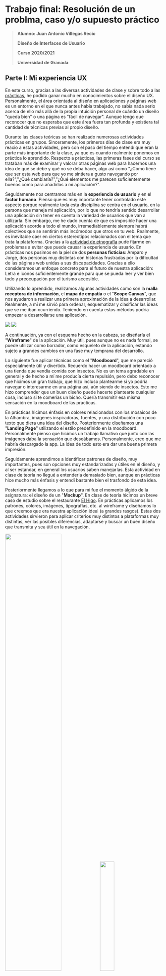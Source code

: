 # Trabajo final: Resolución de un problma, caso y/o supuesto práctico

>**Alumno: Juan Antonio Villegas Recio**
>
>**Diseño de Interfaces de Usuario**
>
>**Curso 2020/2021**
>
>**Universidad de Granada**

## Parte I: Mi experiencia UX

En este curso, gracias a las diversas actividades de clase y sobre todo a las [prácticas](https://github.com/Mapachana/DIU21), he podido ganar mucho en conocimientos sobre el diseño UX. Personalmente, el área orientada al diseño en aplicaciones y páginas web es un entorno en el que nunca antes había trabajado, no sabía nada serio acerca de ello más allá de la propia intuición personal de cuándo un diseño "queda bien" o una página es "fácil de navegar". Aunque tengo que reconocer que no esperaba que este área fuera tan profunda y existiera tal cantidad de técnicas previas al propio diseño.

Durante las clases teóricas se han realizado numerosas actividades prácticas en grupos. Sinceramente, los primeros días de clase era muy reacio a estas actividades, pero con el paso del tiempo entendí que eran la parte más importante de la clase, ya que es cuando realmente ponemos en práctica lo aprendido. Respecto a prácticas, las primeras fases del curso se trataban más de examinar y valorar otras páginas web para hacernos una idea de qué se debe y qué no se deba hacer, algo así como "¿Cómo tiene que ser esta web para que yo me sintiera a gusto navegando por ella?","¿Qué cambiaría?","¿Qué elementos me parecen suficientemente buenos como para añadirlos a mi aplicación?". 

Seguidamente nos centramos más en la **experiencia de usuario** y en el **factor humano**. Pienso que es muy importante tener controlado este aspecto porque realmente toda esta disciplina se centra en el usuario, en la persona que maneja mi aplicación, por lo que no tendría sentido desarrollar una aplicación sin tener en cuenta la variedad de usuarios que van a utilizarla. Sin embargo, me he dado cuenta de que es imposible hacer una aplicación acorde a todo el mundo, irremediablemente siempre habrá colectivos que se sentirán más incómodos que otros en tu web. Realmente, es inevitable caer en ciertos estereotipos relacionados con el tema que trata la plataforma. Gracias a la [actividad de etnografía](https://github.com/JAntonioVR/Trabajo-Final-DIU/blob/main/actividades/Actividad_DIU%201%20-%20Etnografia.pdf) pude fijarme en problemas a evitar que puede causar la experiencia de usuario. En prácticas nos pusimos en la piel de dos **personas ficticias**: Amparo y Jorge, dos personas muy distintas con historias frustradas por la dificultad de las páginas web unidas a sus discapacidades. Gracias a ello consideramos un enfoque concreto para el futuro de nuestra aplicación: Letra e iconos suficientemente grande para que se pueda leer y ver bien todo y preocupación por el turismo accesible.

Utilizando lo aprendido, realizamos algunas actividades como son la **malla receptora de información**, el **mapa de empatía** o el "**Scope Canvas**", que nos ayudaron a realizar una primera aproximación de la idea a desarrollar. Realmente, a mí me sirvió para ordenar, esquematizar y clasificar las ideas que se me iban ocurriendo. Teniendo en cuenta estos métodos podría empezar a desarrollarse una aplicación.

<img src="./img/FCG.png">

<img src="./img/empathyMap.png">





A continuación, ya con el esquema hecho en la cabeza, se diseñaría el "**Wireframe**" de la aplicación. Muy útil, pues aunque no es nada formal, se puede utilizar como borrador, como esqueleto de la aplicación, estando sujeto a grandes cambios en una fase muy temprana del desarrollo. 

Lo siguiente fue aplicar técnicas como el "**Moodboard**", que me pareció especialmente útil y divertido. Recuerdo hacer un moodboard orientado a una tienda que vendía comida con insectos. No es un tema agradable en general y de hecho a mí me producía cierta repulsión, pero debo reconocer que hicimos un gran trabajo, que hizo incluso plantearme si yo podría navegar o interesarme en una página así, aún siendo de insectos. Esto me hizo comprender que un buen diseño puede hacerte plantearte cualquier cosa, incluso si te comerías un bicho. Quería transmitir esa misma sensación en la moodboard de las prácticas.

En prácticas hicimos énfasis en colores relacionados con los mosaicos de la Alhambra, imágenes inspiradoras, fuentes, y una distribución con poco texto que diera una idea del diseño. Posteriormente diseñamos una "**Landing Page**" utilizando el estilo predefinido en la moodboard. Personalmente pienso que hicimos un trabajo llamativo que junto con las imágenes daba la sensación que deseábamos. Personalmente, creo que me habría descargado la app. La idea de todo esto era dar una buena primera impresión.

Seguidamente aprendimos a identificar patrones de diseño, muy importantes, pues son opciones muy estandarizadas y útiles en el diseño, y al ser estandar, en general los usuarios saben manejarlas. Esta actividad en clase de teoría no llegué a entenderla demasiado bien, aunque en prácticas hice mucho más énfasis y entendí bastante bien el trasfondo de esta idea.

Posteriormente llegamos a lo que para mí fue el momento álgido de la asignatura: el diseño de un "**Mockup**". En clase de teoría hicimos un breve caso de estudio sobre el restaurante [El Higo](https://es-es.facebook.com/ElHigoGranada).  En prácticas aplicamos los patrones, colores, imágenes, tipografías, etc. al wireframe y diseñamos lo que creemos que era nuestra aplicación ideal (a grandes rasgos).  Estas dos actividades sirvieron para aplicar criterios muy distintos a plataformas muy distintas, ver las posibles diferencias, adaptarse y buscar un buen diseño que transmita y sea útil en la navegación.

<p float="center">
  <img src="./img/elhigo.png" width="60%" />
  <img src="./img/home.png" width="30%" /> 
</p>

Por último, en la última práctica, evaluamos conforme a la **usabilidad** nuestra propia página y la de otros compañeros. No solo nosotros, también otras dos personas ajenas a la asignatura. Con esto pudimos evaluar de manera objetiva nuestra página y otras, ya que realmente, siendo sinceros se suele ver con mejores ojos el trabajo propio que el ajeno, pero al utilizar personas ajenas pudimos obtener una opinión neutral, y así confirmar que hicimos un buen trabajo.

Ya para finalizar realizamos actividades sobre usabilidad y **accesibilidad**. En la [actividad de usabilidad](https://github.com/JAntonioVR/Trabajo-Final-DIU/blob/main/actividades/Actividad_DIU%202%20-%20Usabilidad.pdf) evaluamos algunas páginas web de universidades andaluzas. Yo elegí la [UCO](http://www.uco.es/), la [UMA](https://www.uma.es/#gsc.tab=0) y la [UGR](https://www.ugr.es/), y pude de nuevo observar, aunque ahora con un criterio mucho mayor que al principio del curso, muchos defectos en todas ellas, aunque también algunas cosas buenas. Aprovecho para decir que, en efecto, me recordó mucho a las primeras fases del curso, pero ahora tenía un criterio y un conocimiento mucho mayor, por lo que pude identificar rápidamente lo que antes me costaba mucho, y además podía pensar soluciones. Por ejemplo, la UMA tenía un menú desplegable exageradamente grande, y es algo que cambiaría utilizando un patrón de diseño que clasifique las diversas opciones en subpáginas fáciles de acceder, pero siempre con un enlace directo a home para que el usuario no se pierda al navegar por la página nada más entrar. Sobre la accesibilidad, la [actividad de accesibilidad](https://github.com/JAntonioVR/Trabajo-Final-DIU/blob/main/actividades/Actividad_DIU%203%20-%20Accesibilidad.pdf) consistía en utilizar herramientas que simulaban discapacidades de distinto tipo (unidas a que soy daltónico) y hacer algunas actividades en la web de un ayuntamiento, personalmente elegí el [Ayuntamiento de Granada](https://www.granada.org/). Debo aplaudir a la gente que vive con discapacidades visuales como la que simulé, porque no veía nada, tuve que bajar la intensidad y aún así me costaba. Aprendí a tener en cuenta que hay mucha gente con problemas de este tipo y hay que tenerlas en cuenta para abarcar más público y también por humanidad, todo el mundo tiene derecho a usar nuestra página. 

![Web del ayuntamiento de Granada visto por alguien con miopía](./img/accesibilidad.png)

En conclusión, ahora conozco diversas técnicas orientadas al diseño y muchos factores a tener en cuenta a la hora de tratar este tema. Me ha servido de mucho esta asignatura, así que vamos a poner en práctica lo aprendido. 

## PARTE II: Caso de estudio. Web YUZIN

Seguiremos una estructura similar a las prácticas pero de manera simplificada. Para ello primero haremos un análisis de la versión actual de la página, destacando sus aspectos buenos y malos, para después hacer propuestas de mejora e implementar un nuevo diseño.

### Desk research: Análisis de la versión existente

Tras navegar durante un rato por la página, buscando defectos y virtudes, he sacado algunas conclusiones acerca de la actual versión de la página.

En primer lugar, respecto al diseño, hay varias carencias. El menú se sitúa a la derecha del logo, en una caja de color amarillo que llama la atención por lo mal colocada que está. Si bien es cierto que es responsiva la página, pero se adapta de una forma muy fea, adjunto ejemplos:

<img src="./img/Header1.png">

<img src="./img/Header2.png">

<img src="./img/Header3.png">

Como se puede observar, en la segunda ni siquiera aparece el menú principal. En móvil, más de lo mismo, se nota que no tienen como tal versión para móvil y le ceden el trabajo a la herramienta que hayan utilizado, que me atrevería a decir que han usado bootstrap incluso. 

Por otro lado, el número de teléfono en una zona tan visible no es recomendable, y además no es necesario incluirlo cuando existe una página de contacto. Además, aparentemente es un enlace, pero al pulsar no hace nada. El buscador por otro lado es muy intuitivo y funciona bastante bien. Creo que está en un lugar correcto, pues podría ocurrir que una persona llegue a Yuzin queriendo buscar qué ver en las ciudades de Granada o Sevilla en fechas concretas, y eso es justo lo que hace el buscador. Aunque hay un poco de ambigüedad entre el buscador de eventos y el buscador por palabras, quizá se debería relegar el buscador por palabras a un lugar más secundario o incluir alguna frase para captar la atención. Cabe destacar también que usan hasta 13 colores distintos que no terminan de combinar bien, creo que son demasiados y muy distintos. Sobre las fuentes, solo en las imágenes arriba adjuntas se aprecian 5 fuentes distintas, pienso que también son demasiadas. En conclusión, se debería reducir la cantidad de colores y fuentes y unificar más.

La web en su nueva versión no ha perdido la esencia de descargar el boletín mensual, añadiendo una suscripción al newsletter. Aunque creo que la web de descarga es poco intuitiva, suerte que no tiene demasiadas opciones, pero de primeras al entrar no sabía donde había que darle para descargar la revista, cuando ese debería ser el gran atractivo de esta pantalla. Por otro lado, me extraña que sólo se pueda consultar el boletín actual pero no los anteriores, ya que están creados, se podría tener un repositorio de números anteriores para que quien quiera consultar información de hace años pueda acceder a la página. 

Respecto a la navegabilidad, la suerte es que es muy sencilla la página, por lo que es difícil perderse, aunque se agradecería un botón de vuelta a home, aunque para eso está el logo, pero igual una persona con poca experiencia en web no se da cuenta. Un aspecto importante que habría que solucionar es que he probado a registrarme/suscribirme y no funciona la página. Al intentar acceder no existe la posibilidad de registrarse, sólo de inciar sesión. Pensé entonces que quizá había que suscribirse previamente, pero fui a la página de suscripción y al seleccionar una de las opciones me llevaba a la misma página, sin ningún feedback ni ningún formulario de registro, desistí. Tampoco tiene opción de traducirse al inglés, muy necesaria en webs relacionadas de alguna forma con el turismo.

Hablando de suscripciones, ¿qué necesidad hay de presentar cuatro opciones iguales como si fueran distintas? Realmente todos los planes ofrecen lo mismo a precios y plazos distintos, pero leí la información cuatro veces pensando que algún plan cambiaría, pero no.

<img src="./img/cuotas.png">



Hablemos ahora del footer, es tan grande que cabe una imagen entera del logo ampliada. No es necesario que sea tan grande, ya que incluye enlaces a las mismas páginas que el menú, la ayuda que debería tener una página propia y opción de suscripción a la newsletter, que no pienso que sea el lugar correcto para posicionar este aspecto.

Pese a todo ello, la web es sencilla, intuitiva y cumple con su función, aún así muchas cosas pueden mejorarse, como veremos.

### Ideación

Con el objetivo de sintetizar la información anteriormente expuesta, he realizado una malla receptora de información, colocando cada crítica, idea, pregunta o virtud en su lugar, desde el punto de vista de usuarios y de desarrolladores.

<img src="./img/miFCG.png">

### Wireframe

Ya con las ideas clasificadas y teniendo en cuenta todos los aspectos que he sintetizado, diseñé a papel algunos wireframes, que posteriormente serán implementados. Se puede consultar un documento completo en [este enlace](https://github.com/JAntonioVR/Trabajo-Final-DIU/blob/main/archivos/wireframe.pdf), aunque adjunto algunas imágenes a continuación:

<p float="center">
  <img src="./img/wireframe/plantilla.png" width="30%" />
  <img src="./img/wireframe/home.png" width="30%" />
  <img src="./img/wireframe/descarga.png" width="30%" />
</p>

La primera imagen es una plantilla del encabezado y el pie de página que llevarán todas las pantallas. Así, se podrá acceder directamente al link de descarga del boletín actual desde cualquier parte y además será fácil de encontrar, respetando el estilo actual de la web y recordando el anterior. El footer será reducido considerablemente, conteniendo poca información y poco relevante. Además se incluirán botones de volver a home, enlace directo a la página de ayuda y opción de volver arriba que viajarán solidariamente con nosotros al hacer scroll. Con esto se consigue que el usuario poco experimentado pueda acceder a la página de ayuda o volver a home rápidamente y desde cualquier página, pero además utilizando botones pequeños que ocupan poco espacio de pantalla. El botón de volver arriba es muy cómodo en páginas muy profundas, ya que si luego se desea volver al encabezado basta con pulsar el botón, no es necesario hacer mucho scroll o utilizar la barra lateral. La pantalla principal se asemejará a la actual, aunque cambiaré la localización del buscador y pondré una galería de imágenes para añadir atractivo, de forma que nada más entrar las imágenes nos den la bienvenida. La página de descarga es también similar a la actual pero con botones de descarga mucho más llamativos e intuitivos.  Además, se incluirá la posibilidad de descargar boletines anteriores. 

<p float="center">
  <img src="./img/wireframe/catalogo.png" width="45%" />
  <img src="./img/wireframe/evento.png" width="45%" />
</p>

En estas dos páginas se expondrán eventos de manera simplificada, incluyendo los datos básicos como son el nombre, fecha, hora, lugar y precio de la actividad. Se incluirá un filtro atendiendo a varios criterios para poder ver sólo los que se adapten a nuestros deseos y necesidades. Al pulsar sobre uno de estos eventos nos lleva a la segunda página, la página principal de eventos, que incluye la misma información que la versión actual pero de forma más visual y mejor organizada. Se incluye además la opción de elegir asistir a este evento, y si se pulsa se quedará esta actividad guardada en nuestro perfil, para poder así consultar qué actividades nos interesan en cualquier momento y desde el perfil, utilizando así dicho perfil como sumario de actividades. Existirán pantallas de espacios culturales análogas a las de eventos.

<p float="center">
  <img src="./img/wireframe/ayuda.png" width="45%" />
  <img src="./img/wireframe/perfil.png" width="45%" />
</p>

Se va a incluir una propia página de ayuda, con un índice que nos ayude a encontrar justo lo que necesitamos. Gracias a esta pantalla de ayuda podemos liberar el footer. Además, como se comentó anteriormente, se incluirá para los miembros de Yuzin una página de su perfil, desde la cual podrán gestionar las actividades que han guardado para poder imprimir un sumario, consultar actividades ya realizadas y gestionar su suscripción tanto a Yuzin como a la newsletter.

Además de estas que aquí se presentan, se implementarían páginas de contacto, de subir evento, login, unirse a Yuzin, etc. No han sido incluidas porque los cambios han sido poco relevantes, pero se pueden consultar en el [archivo PDF](https://github.com/JAntonioVR/Trabajo-Final-DIU/blob/main/archivos/wireframe.pdf) subido.

### Moodboard

Una vez desarrollados algunos wireframe, toca darle color y emoción al proyecto. Con esta premisa, he diseñado un moodboard donde incluyo algunas imágenes de actividades ofertadas en la web, un logo diseñado en [brandmark.io](https://brandmark.io/), una paleta de colores inspirada en los colores del logo (que a su vez están inspirados en algunos eventos de la página) y tres fuentes que pienso pueden encajar en el concepto. La idea de este cambio tan radical se debe a que intento modernizar el estilo de la página, dandole un estilo más minimalista, muy utilizado a día de hoy, intentando no perder la esencia de lo que es Yuzin, fijémonos por ejemplo que el logo sigue teniendo de fondo un graffiti como la versión actual. Se adjunta un [documento PDF](https://github.com/JAntonioVR/Trabajo-Final-DIU/blob/main/archivos/moodboard.pdf) y una [imagen PNG](https://github.com/JAntonioVR/Trabajo-Final-DIU/blob/main/img/moodboard.png).

![](./img/moodboard.png)

 ### Mockup

Una vez tenemos las tipografías, colores, logos, iconos e imágenes, procedemos a diseñar el mockup. En general, he sido fiel a los wireframe, aunque he cambiado algunas cosas. Por ejemplo, la localización del botón de apuntarse a una actividad, que he preferido dejarla después de la información sobre el evento, para que el usuario elija si asistir o no con la información recién leída. También se ha incluido en home de un botón para cambiar el idioma, necesario para las personas de habla no hispana y se ha añadido un mensaje llamativo de bienvenida para dar una calurosa bienvenida al usuario que entra por primera vez. Se han implementado la mayoría de pantallas que se incluyen en el wireframe, las que faltan no se han implementado por ser muy similares a las actuales. 

Para consultar los mockup, que han sido realizados con la herramienta [Figma](https://www.figma.com/), pinche en el siguiente [enlace](https://github.com/JAntonioVR/Trabajo-Final-DIU/blob/main/archivos/mockup.pdf).

<img src="./img/homeYuzin.png" width="100%">

En el desarrollo del mockup se ha usado íntegramente la paleta de colores elegida en el moodboard, con colores suaves para los fondos y los cuadros y más vivo para los botones que queremos que sean llamativos. Se ha usado la fuente "Comfortaa" para títulos, "Padauk" para subtítulos y textos cortos pero relevantes, "Montserrat Alternates regular" en las descripciones de eventos y espacios culturales, y "Montserrat Alternates Bold" en contenidos destacables o en algunos cuadros de texto. Estas fuentes han sido elegidas cuidadosamente. Por ejemplo, "Comfortaa" es la misma fuente que se utiliza en el nuevo logo, aportando armonía a la página. "Padauk" y "Montserrat Alternates" son fuentes que, aunque muy distintas de "Comfortaa", casan bastante bien, produciendo textos llamativos y captando la atención del lector. Además se ha establecido que la opción "Únete a Yuzin" solo aparece cuando el usuario no está registrado, en caso de estarlo aparecerá "Mi Perfil", para así no sobrecargar el menú con opciones incompatibles.

### Conclusiones

Usando técnicas y recursos aprendidos durante este cuatrimestre en esta asignatura, he podido hacer un análisis intensivo a una web, examinar sus defectos y virtudes, organizarlos en mi cabeza y desarrollar un rediseño. Se le ha dado un cambio de imagen muy notable a [Yuzin.com](yuzin.com), manteniendo las cosas buenas que tenía, como los diseños de algunas páginas, el formulario o la navegación sencilla y se han corregido otros aspectos no tan buenos como el exceso de fuentes y colores o el mal diseño de la pantalla de descarga. En definitiva, estoy satisfecho con lo aprendido y sobre todo con lo puesto en práctica en este caso de estudio.

## Referencias

* UX Toolkit https://mgea.github.io/UX-DIU-Checklist/index.html

* Feedback Capture Grid https://public-media.interaction-design.org/pdf/Feedback-Capture-Grid.pdf

* Empathy Map https://www.interaction-design.org/literature/article/empathy-map-why-and-how-to-use-it

* Scope Canvas http://scopecanvas.com/

* Logo: https://brandmark.io/

* Moodboard: https://milanote.com/

* Mockup: https://www.figma.com/

* <div>Icons made by:
	<ul>
	<li> <a href="https://www.flaticon.com/authors/pixel-perfect" title="Pixel perfect">Pixel perfect</a> </li>
	<li> <a href="https://www.flaticon.com/authors/kiranshastry" title="Kiranshastry">Kiranshastry</a></li>
	<li> <a href="https://www.flaticon.com/authors/dmitri13" title="dmitri13">dmitri13</a> </li>
	<li> <a href="https://www.flaticon.com/authors/those-icons" title="Those Icons">Those Icons</a></li>
	<li> <a href="https://www.freepik.com" title="Freepik">Freepik</a> </li>
	<li> <a href="https://www.flaticon.com/authors/smashicons" title="Smashicons">Smashicons</a> </li>
	<li> <a href="https://www.flaticon.com/authors/vitaly-gorbachev" title="Vitaly Gorbachev">Vitaly Gorbachev</a> </li>
	<li> <a href="https://www.flaticon.com/authors/roundicons" title="Roundicons">Roundicons</a> </li>
	<li> <a href="https://www.flaticon.com/authors/bqlqn" title="bqlqn">bqlqn</a> </li>
	from <a href="https://www.flaticon.com/" title="Flaticon">www.flaticon.com</a></li>
	</ul>

